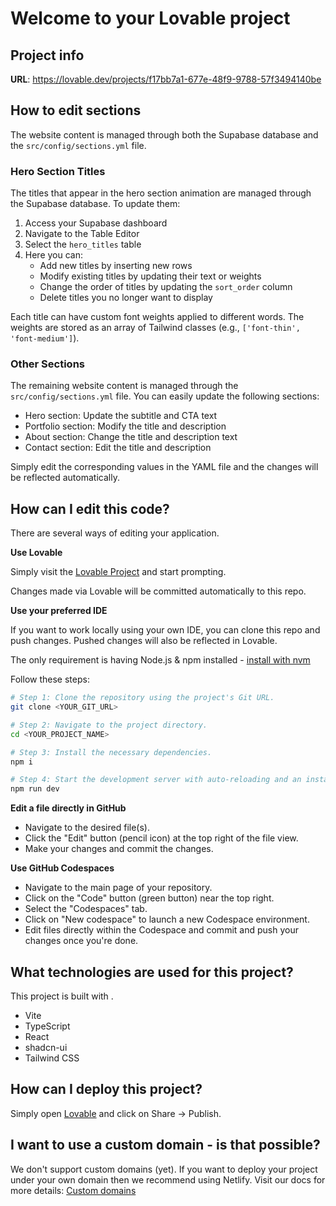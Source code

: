 
# Welcome to your Lovable project

## Project info

**URL**: https://lovable.dev/projects/f17bb7a1-677e-48f9-9788-57f3494140be

## How to edit sections

The website content is managed through both the Supabase database and the `src/config/sections.yml` file.

### Hero Section Titles
The titles that appear in the hero section animation are managed through the Supabase database. To update them:

1. Access your Supabase dashboard
2. Navigate to the Table Editor
3. Select the `hero_titles` table
4. Here you can:
   - Add new titles by inserting new rows
   - Modify existing titles by updating their text or weights
   - Change the order of titles by updating the `sort_order` column
   - Delete titles you no longer want to display

Each title can have custom font weights applied to different words. The weights are stored as an array of Tailwind classes (e.g., `['font-thin', 'font-medium']`).

### Other Sections
The remaining website content is managed through the `src/config/sections.yml` file. You can easily update the following sections:

- Hero section: Update the subtitle and CTA text
- Portfolio section: Modify the title and description
- About section: Change the title and description text
- Contact section: Edit the title and description

Simply edit the corresponding values in the YAML file and the changes will be reflected automatically.

## How can I edit this code?

There are several ways of editing your application.

**Use Lovable**

Simply visit the [Lovable Project](https://lovable.dev/projects/f17bb7a1-677e-48f9-9788-57f3494140be) and start prompting.

Changes made via Lovable will be committed automatically to this repo.

**Use your preferred IDE**

If you want to work locally using your own IDE, you can clone this repo and push changes. Pushed changes will also be reflected in Lovable.

The only requirement is having Node.js & npm installed - [install with nvm](https://github.com/nvm-sh/nvm#installing-and-updating)

Follow these steps:

```sh
# Step 1: Clone the repository using the project's Git URL.
git clone <YOUR_GIT_URL>

# Step 2: Navigate to the project directory.
cd <YOUR_PROJECT_NAME>

# Step 3: Install the necessary dependencies.
npm i

# Step 4: Start the development server with auto-reloading and an instant preview.
npm run dev
```

**Edit a file directly in GitHub**

- Navigate to the desired file(s).
- Click the "Edit" button (pencil icon) at the top right of the file view.
- Make your changes and commit the changes.

**Use GitHub Codespaces**

- Navigate to the main page of your repository.
- Click on the "Code" button (green button) near the top right.
- Select the "Codespaces" tab.
- Click on "New codespace" to launch a new Codespace environment.
- Edit files directly within the Codespace and commit and push your changes once you're done.

## What technologies are used for this project?

This project is built with .

- Vite
- TypeScript
- React
- shadcn-ui
- Tailwind CSS

## How can I deploy this project?

Simply open [Lovable](https://lovable.dev/projects/f17bb7a1-677e-48f9-9788-57f3494140be) and click on Share -> Publish.

## I want to use a custom domain - is that possible?

We don't support custom domains (yet). If you want to deploy your project under your own domain then we recommend using Netlify. Visit our docs for more details: [Custom domains](https://docs.lovable.dev/tips-tricks/custom-domain/)
